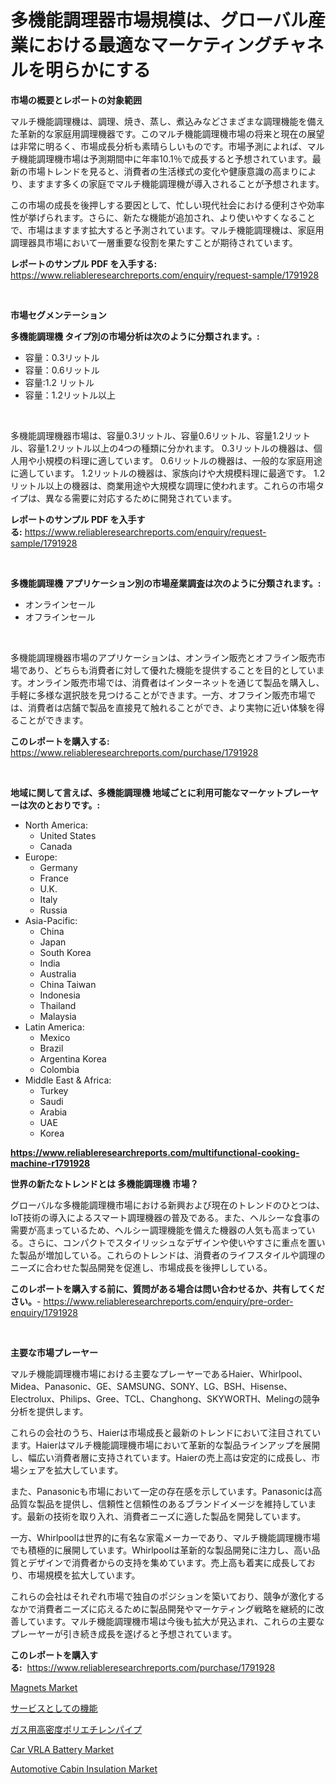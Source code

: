 <p><h1>多機能調理器市場規模は、グローバル産業における最適なマーケティングチャネルを明らかにする</h1></p><p><strong>市場の概要とレポートの対象範囲</strong></p>
<p><p>マルチ機能調理機は、調理、焼き、蒸し、煮込みなどさまざまな調理機能を備えた革新的な家庭用調理機器です。このマルチ機能調理機市場の将来と現在の展望は非常に明るく、市場成長分析も素晴らしいものです。市場予測によれば、マルチ機能調理機市場は予測期間中に年率10.1％で成長すると予想されています。最新の市場トレンドを見ると、消費者の生活様式の変化や健康意識の高まりにより、ますます多くの家庭でマルチ機能調理機が導入されることが予想されます。</p><p>この市場の成長を後押しする要因として、忙しい現代社会における便利さや効率性が挙げられます。さらに、新たな機能が追加され、より使いやすくなることで、市場はますます拡大すると予測されています。マルチ機能調理機は、家庭用調理器具市場において一層重要な役割を果たすことが期待されています。</p></p>
<p><strong>レポートのサンプル PDF を入手する:</strong> <a href="https://www.reliableresearchreports.com/enquiry/request-sample/1791928">https://www.reliableresearchreports.com/enquiry/request-sample/1791928</a></p>
<p>&nbsp;</p>
<p><strong>市場セグメンテーション</strong></p>
<p><strong>多機能調理機 タイプ別の市場分析は次のように分類されます。:</strong></p>
<p><ul><li>容量：0.3リットル</li><li>容量：0.6リットル</li><li>容量:1.2 リットル</li><li>容量：1.2リットル以上</li></ul></p>
<p>&nbsp;</p>
<p><p>多機能調理機器市場は、容量0.3リットル、容量0.6リットル、容量1.2リットル、容量1.2リットル以上の4つの種類に分かれます。 0.3リットルの機器は、個人用や小規模の料理に適しています。 0.6リットルの機器は、一般的な家庭用途に適しています。 1.2リットルの機器は、家族向けや大規模料理に最適です。 1.2リットル以上の機器は、商業用途や大規模な調理に使われます。これらの市場タイプは、異なる需要に対応するために開発されています。</p></p>
<p><strong>レポートのサンプル PDF を入手する:</strong>&nbsp;<a href="https://www.reliableresearchreports.com/enquiry/request-sample/1791928">https://www.reliableresearchreports.com/enquiry/request-sample/1791928</a></p>
<p>&nbsp;</p>
<p><strong> 多機能調理機 アプリケーション別の市場産業調査は次のように分類されます。:</strong></p>
<p><ul><li>オンラインセール</li><li>オフラインセール</li></ul></p>
<p>&nbsp;</p>
<p><p>多機能調理機器市場のアプリケーションは、オンライン販売とオフライン販売市場であり、どちらも消費者に対して優れた機能を提供することを目的としています。オンライン販売市場では、消費者はインターネットを通じて製品を購入し、手軽に多様な選択肢を見つけることができます。一方、オフライン販売市場では、消費者は店舗で製品を直接見て触れることができ、より実物に近い体験を得ることができます。</p></p>
<p><strong>このレポートを購入する:</strong>&nbsp; <a href="https://www.reliableresearchreports.com/purchase/1791928">https://www.reliableresearchreports.com/purchase/1791928</a></p>
<p>&nbsp;</p>
<p><strong>地域に関して言えば、多機能調理機 地域ごとに利用可能なマーケットプレーヤーは次のとおりです。:</strong></p>
<p><ul>
    <li>
        North America:
        <ul>
            <li>United States</li>
            <li>Canada</li>
        </ul>
    </li>
    <li>
        Europe:
        <ul>
            <li>Germany</li>
            <li>France</li>
            <li>U.K.</li>
            <li>Italy</li>
            <li>Russia</li>
        </ul>
    </li>
    <li>
        Asia-Pacific:
        <ul>
            <li>China</li>
            <li>Japan</li>
            <li>South Korea</li>
            <li>India</li>
            <li>Australia</li>
            <li>China Taiwan</li>
            <li>Indonesia</li>
            <li>Thailand</li>
            <li>Malaysia</li>
        </ul>
    </li>
    <li>
        Latin America:
        <ul>
            <li>Mexico</li>
            <li>Brazil</li>
            <li>Argentina Korea</li>
            <li>Colombia</li>
        </ul>
    </li>
    <li>
        Middle East & Africa:
        <ul>
            <li>Turkey</li>
            <li>Saudi</li>
            <li>Arabia</li>
            <li>UAE</li>
            <li>Korea</li>
        </ul>
    </li>
    </ul></p>
<p><strong><a href="https://www.reliableresearchreports.com/multifunctional-cooking-machine-r1791928">https://www.reliableresearchreports.com/multifunctional-cooking-machine-r1791928</a></strong>&nbsp;</p>
<p><strong>世界の新たなトレンドとは 多機能調理機 市場？</strong></p>
<p><p>グローバルな多機能調理機市場における新興および現在のトレンドのひとつは、IoT技術の導入によるスマート調理機器の普及である。また、ヘルシーな食事の需要が高まっているため、ヘルシー調理機能を備えた機器の人気も高まっている。さらに、コンパクトでスタイリッシュなデザインや使いやすさに重点を置いた製品が増加している。これらのトレンドは、消費者のライフスタイルや調理のニーズに合わせた製品開発を促進し、市場成長を後押ししている。</p></p>
<p><strong>このレポートを購入する前に、質問がある場合は問い合わせるか、共有してください。</strong>- <a href="https://www.reliableresearchreports.com/enquiry/pre-order-enquiry/1791928">https://www.reliableresearchreports.com/enquiry/pre-order-enquiry/1791928</a></p>
<p>&nbsp;</p>
<p><strong>主要な市場プレーヤー</strong></p>
<p><p>マルチ機能調理機市場における主要なプレーヤーであるHaier、Whirlpool、Midea、Panasonic、GE、SAMSUNG、SONY、LG、BSH、Hisense、Electrolux、Philips、Gree、TCL、Changhong、SKYWORTH、Melingの競争分析を提供します。</p><p>これらの会社のうち、Haierは市場成長と最新のトレンドにおいて注目されています。Haierはマルチ機能調理機市場において革新的な製品ラインアップを展開し、幅広い消費者層に支持されています。Haierの売上高は安定的に成長し、市場シェアを拡大しています。</p><p>また、Panasonicも市場において一定の存在感を示しています。Panasonicは高品質な製品を提供し、信頼性と信頼性のあるブランドイメージを維持しています。最新の技術を取り入れ、消費者ニーズに適した製品を開発しています。</p><p>一方、Whirlpoolは世界的に有名な家電メーカーであり、マルチ機能調理機市場でも積極的に展開しています。Whirlpoolは革新的な製品開発に注力し、高い品質とデザインで消費者からの支持を集めています。売上高も着実に成長しており、市場規模を拡大しています。</p><p>これらの会社はそれぞれ市場で独自のポジションを築いており、競争が激化するなかで消費者ニーズに応えるために製品開発やマーケティング戦略を継続的に改善しています。マルチ機能調理機市場は今後も拡大が見込まれ、これらの主要なプレーヤーが引き続き成長を遂げると予想されています。</p></p>
<p><strong>このレポートを購入する:</strong>&nbsp;&nbsp;<a href="https://www.reliableresearchreports.com/purchase/1791928">https://www.reliableresearchreports.com/purchase/1791928</a></p>
<p><p><a href="https://github.com/nicholepatriciadoylenwnrjr0/Market-Research-Report-List-2/blob/main/magnets-market.md">Magnets Market</a></p><p><a href="https://medium.com/@tomienow6767d/%E3%83%95%E3%82%A1%E3%83%B3%E3%82%AF%E3%82%B7%E3%83%A7%E3%83%B3-%E3%82%A2%E3%82%BA-%E3%82%A2-%E3%82%B5%E3%83%BC%E3%83%93%E3%82%B9%E3%81%AE%E5%B8%82%E5%A0%B4%E5%B1%95%E6%9C%9B-%E7%94%A3%E6%A5%AD%E3%81%AE%E6%A6%82%E8%A6%81%E3%81%A8%E4%BA%88%E6%B8%AC-2024%E5%B9%B4%E3%81%8B%E3%82%892031%E5%B9%B4-81da30bffe98">サービスとしての機能</a></p><p><a href="https://medium.com/@jefferyyan895/%E3%82%AC%E3%82%B9%E7%94%A8hdpe%E3%83%91%E3%82%A4%E3%83%97%E3%81%AE%E5%B8%82%E5%A0%B4%E5%B1%95%E6%9C%9B-%E6%A5%AD%E7%95%8C%E3%81%AE%E6%A6%82%E8%A6%81%E3%81%A8%E4%BA%88%E6%B8%AC-2024%E5%B9%B4%E3%81%8B%E3%82%892031%E5%B9%B4%E3%81%BE%E3%81%A7-8b555490fbf7">ガス用高密度ポリエチレンパイプ</a></p><p><a href="https://www.linkedin.com/pulse/car-vrla-battery-market-analysis-examines-its-scope-growth-4rg3e?trackingId=YS%2BZFRu66Xghefm0xjGQzA%3D%3D">Car VRLA Battery Market</a></p><p><a href="https://www.linkedin.com/pulse/automotive-cabin-insulation-market-size-examines-its-scope-primary-ayw0c?trackingId=uUKIwBYTKihwlJtJ%2BY%2BJFw%3D%3D">Automotive Cabin Insulation Market</a></p></p>